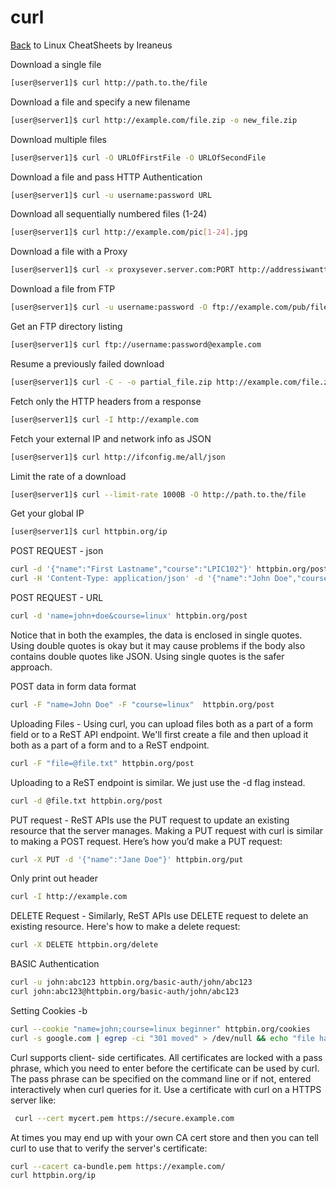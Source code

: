 # curl

[Back](README.md) to Linux CheatSheets by Ireaneus

Download a single file

```bash
[user@server1]$ curl http://path.to.the/file
```

Download a file and specify a new filename

```bash
[user@server1]$ curl http://example.com/file.zip -o new_file.zip
```

Download multiple files

```bash
[user@server1]$ curl -O URLOfFirstFile -O URLOfSecondFile
```

Download a file and pass HTTP Authentication

```bash
[user@server1]$ curl -u username:password URL
```

Download all sequentially numbered files (1-24)

```bash
[user@server1]$ curl http://example.com/pic[1-24].jpg
```

Download a file with a Proxy

```bash
[user@server1]$ curl -x proxysever.server.com:PORT http://addressiwantto.access
```

Download a file from FTP

```bash
[user@server1]$ curl -u username:password -O ftp://example.com/pub/file.zip
```

Get an FTP directory listing

```bash
[user@server1]$ curl ftp://username:password@example.com
```

Resume a previously failed download

```bash
[user@server1]$ curl -C - -o partial_file.zip http://example.com/file.zip
```

Fetch only the HTTP headers from a response

```bash
[user@server1]$ curl -I http://example.com
```

Fetch your external IP and network info as JSON

```bash
[user@server1]$ curl http://ifconfig.me/all/json
```

Limit the rate of a download

```bash
[user@server1]$ curl --limit-rate 1000B -O http://path.to.the/file
```

Get your global IP

```bash
[user@server1]$ curl httpbin.org/ip
```

POST REQUEST - json

```bash
curl -d '{"name":"First Lastname","course":"LPIC102"}' httpbin.org/post
curl -H 'Content-Type: application/json' -d '{"name":"John Doe","course":"Linux"}' httpbin.org/post
```

POST REQUEST - URL

```bash
curl -d 'name=john+doe&course=linux' httpbin.org/post
```

Notice that in both the examples, the data is enclosed in single quotes. Using double quotes is okay but it may cause problems if the body also contains double quotes like JSON. Using single quotes is the safer approach.

POST data in form data format

```bash
curl -F "name=John Doe" -F "course=linux"  httpbin.org/post
```

Uploading Files - Using curl, you can upload files both as a part of a form field or to a ReST API endpoint. We'll first create a file and then upload it both as a part of a form and to a ReST endpoint.

```bash
curl -F "file=@file.txt" httpbin.org/post
```

Uploading to a ReST endpoint is similar. We just use the -d flag instead.

```bash
curl -d @file.txt httpbin.org/post
```

PUT request - ReST APIs use the PUT request to update an existing resource that the server manages. Making a PUT request with curl is similar to making a POST request. Here’s how you’d make a PUT request:

```bash
curl -X PUT -d '{"name":"Jane Doe"}' httpbin.org/put
```

Only print out header

```bash
curl -I http://example.com
```

DELETE Request - Similarly, ReST APIs use DELETE request to delete an existing resource. Here's how to make a delete request:

```bash
curl -X DELETE httpbin.org/delete
```

BASIC Authentication

```bash
curl -u john:abc123 httpbin.org/basic-auth/john/abc123
curl john:abc123@httpbin.org/basic-auth/john/abc123
```

Setting Cookies -b

```bash
curl --cookie "name=john;course=linux beginner" httpbin.org/cookies
curl -s google.com | egrep -ci "301 moved" > /dev/null && echo "file has moved"
```

Curl supports client- side certificates. All certificates are locked with a pass phrase, which you need to enter before the certificate can be used by curl. The pass phrase can be specified on the command line or if not, entered interactively when curl queries for it. Use a certificate with curl on a HTTPS server like:

```bash
 curl --cert mycert.pem https://secure.example.com
```

At times you may end up with your own CA cert store and then you can tell curl to use that to verify the server's certificate:

```bash
curl --cacert ca-bundle.pem https://example.com/
curl httpbin.org/ip
```
